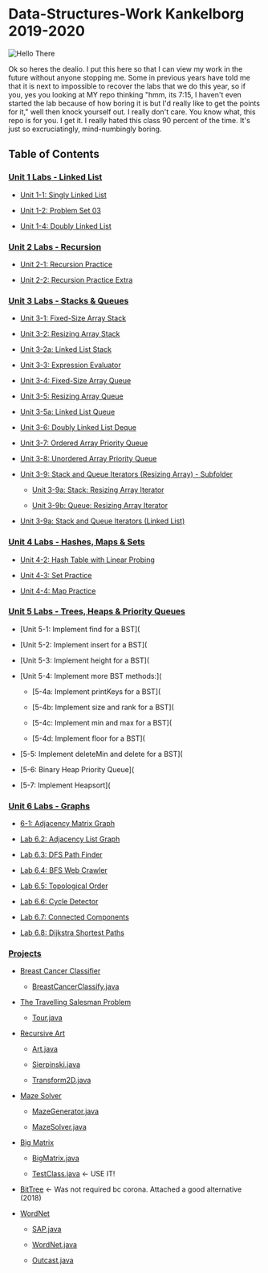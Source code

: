 # Data-Structures-Work Kankelborg 2019-2020
![Hello There](https://media.giphy.com/media/Nx0rz3jtxtEre/giphy.gif)

Ok so heres the dealio. I put this here so that I can view my  work in the future without anyone stopping me. Some in previous years have told me that it is next to impossible to recover the labs that we do this year, so if you, yes you looking at MY repo thinking "hmm, its 7:15, I haven't even started the lab because of how boring it is but I'd really like to get the points for it," well then knock yourself out. I really don't care. You know what, this repo is for you. I get it. I really hated this class 90 percent of the time. It's just so excruciatingly, mind-numbingly boring. 

## Table of Contents
### [Unit 1 Labs - Linked List](https://github.com/kinnerparikh/Data-Structures-Work/tree/master/Unit_1_Labs_LinkedList)

* [Unit 1-1: Singly Linked List](https://github.com/kinnerparikh/Data-Structures-Work/blob/master/Unit_1_Labs_LinkedList/SinglyLinkedList.java)
  
* [Unit 1-2: Problem Set 03](https://github.com/kinnerparikh/Data-Structures-Work/blob/master/Unit_1_Labs_LinkedList/ProblemSet03.java)
  
* [Unit 1-4: Doubly Linked List](https://github.com/kinnerparikh/Data-Structures-Work/blob/master/Unit_1_Labs_LinkedList/DoublyLinkedList.java)
    
### [Unit 2 Labs - Recursion](https://github.com/kinnerparikh/Data-Structures-Work/tree/master/Unit_2_Labs_Recursion)

* [Unit 2-1: Recursion Practice](https://github.com/kinnerparikh/Data-Structures-Work/blob/master/Unit_2_Labs_Recursion/RecursionPractice.java)
  
* [Unit 2-2: Recursion Practice Extra](https://github.com/kinnerparikh/Data-Structures-Work/blob/master/Unit_2_Labs_Recursion/RecursionPracticeExtra.java)

### [Unit 3 Labs - Stacks & Queues](https://github.com/kinnerparikh/Data-Structures-Work/tree/master/Unit_3_Labs_Stacks_Queues)

* [Unit 3-1: Fixed-Size Array Stack](https://github.com/kinnerparikh/Data-Structures-Work/blob/master/Unit_3_Labs_Stacks_Queues/FixedSizeArrayStack.java)

* [Unit 3-2: Resizing Array Stack](https://github.com/kinnerparikh/Data-Structures-Work/blob/master/Unit_3_Labs_Stacks_Queues/ResizingArrayStack.java)

* [Unit 3-2a: Linked List Stack](https://github.com/kinnerparikh/Data-Structures-Work/blob/master/Unit_3_Labs_Stacks_Queues/LinkedListStack.java)

* [Unit 3-3: Expression Evaluator](https://github.com/kinnerparikh/Data-Structures-Work/blob/master/Unit_3_Labs_Stacks_Queues/ExpressionEvaluator.java)

* [Unit 3-4: Fixed-Size Array Queue](https://github.com/kinnerparikh/Data-Structures-Work/blob/master/Unit_3_Labs_Stacks_Queues/FixedSizeArrayQueue.java)

* [Unit 3-5: Resizing Array Queue](https://github.com/kinnerparikh/Data-Structures-Work/blob/master/Unit_3_Labs_Stacks_Queues/ResizingArrayQueue.java)

* [Unit 3-5a: Linked List Queue](https://github.com/kinnerparikh/Data-Structures-Work/blob/master/Unit_3_Labs_Stacks_Queues/LinkedListQueue.java)

* [Unit 3-6: Doubly Linked List Deque](https://github.com/kinnerparikh/Data-Structures-Work/blob/master/Unit_3_Labs_Stacks_Queues/LinkedListDeque.java)

* [Unit 3-7: Ordered Array Priority Queue](https://www.youtube.com/watch?v=dQw4w9WgXcQ)

* [Unit 3-8: Unordered Array Priority Queue](https://www.youtube.com/watch?v=dQw4w9WgXcQ)

* [Unit 3-9: Stack and Queue Iterators (Resizing Array) - Subfolder](https://github.com/kinnerparikh/Data-Structures-Work/tree/master/Unit_3_Labs_Stacks_Queues/Iterators)

   * [Unit 3-9a: Stack: Resizing Array Iterator](https://github.com/kinnerparikh/Data-Structures-Work/blob/master/Unit_3_Labs_Stacks_Queues/Iterators/ResizingArrayStack.java)
   
   * [Unit 3-9b: Queue: Resizing Array Iterator](https://github.com/kinnerparikh/Data-Structures-Work/blob/master/Unit_3_Labs_Stacks_Queues/Iterators/ResizingArrayQueue.java)

* [Unit 3-9a: Stack and Queue Iterators (Linked List)](https://www.youtube.com/watch?v=dQw4w9WgXcQ)

### [Unit 4 Labs - Hashes, Maps & Sets](https://github.com/kinnerparikh/Data-Structures-Work/tree/master/Unit_4_Labs_Hashes_Maps_Sets)

* [Unit 4-2: Hash Table with Linear Probing](https://github.com/kinnerparikh/Data-Structures-Work/blob/master/Unit_4_Labs_Hashes_Maps_Sets/LinearProbingHashTable.java)

* [Unit 4-3: Set Practice](https://github.com/kinnerparikh/Data-Structures-Work/blob/master/Unit_4_Labs_Hashes_Maps_Sets/SetPractice.java)

* [Unit 4-4: Map Practice](https://github.com/kinnerparikh/Data-Structures-Work/blob/master/Unit_4_Labs_Hashes_Maps_Sets/MapPractice.java)

### [Unit 5 Labs - Trees, Heaps & Priority Queues](https://github.com/kinnerparikh/Data-Structures-Work/tree/master/Unit_5_Labs_Tree_Heaps_PQs)

* [Unit 5-1: Implement find for a BST](

* [Unit 5-2: Implement insert for a BST](

* [Unit 5-3: Implement height for a BST](

* [Unit 5-4: Implement more BST methods:](

  * [5-4a: Implement printKeys for a BST](
  
  * [5-4b: Implement size and rank for a BST](
  
  * [5-4c: Implement min and max for a BST](
  
  * [5-4d: Implement floor for a BST](

* [5-5: Implement deleteMin and delete for a BST](

* [5-6: Binary Heap Priority Queue](

* [5-7: Implement Heapsort](

### [Unit 6 Labs - Graphs](https://github.com/kinnerparikh/Data-Structures-Work/tree/master/Unit_6_Graphs)

* [6-1: Adjacency Matrix Graph](https://github.com/kinnerparikh/Data-Structures-Work/blob/master/Unit_6_Graphs/AdjacencyMatrixGraph.java)

* [Lab 6.2: Adjacency List Graph](https://github.com/kinnerparikh/Data-Structures-Work/blob/master/Unit_6_Graphs/AdjacencyListGraph.java)

* [Lab 6.3: DFS Path Finder](https://github.com/kinnerparikh/Data-Structures-Work/blob/master/Unit_6_Graphs/DFSPathFinder.java)

* [Lab 6.4: BFS Web Crawler](https://github.com/kinnerparikh/Data-Structures-Work/blob/master/Unit_6_Graphs/BFSWebCrawler.java)

* [Lab 6.5: Topological Order](https://github.com/kinnerparikh/Data-Structures-Work/blob/master/Unit_6_Graphs/TopologicalOrder.java)

* [Lab 6.6: Cycle Detector](https://github.com/kinnerparikh/Data-Structures-Work/blob/master/Unit_6_Graphs/CycleDetector.java)

* [Lab 6.7: Connected Components](https://github.com/kinnerparikh/Data-Structures-Work/blob/master/Unit_6_Graphs/ConnectedComponents.java)

* [Lab 6.8: Dijkstra Shortest Paths](https://github.com/kinnerparikh/Data-Structures-Work/blob/master/Unit_6_Graphs/DijkstraShortestPaths.java)

### [Projects](https://github.com/kinnerparikh/Data-Structures-Work/tree/master/Projects)

* [Breast Cancer Classifier](https://github.com/kinnerparikh/Data-Structures-Work/tree/master/Projects/BreastCancerClassifier)
  
  * [BreastCancerClassify.java](https://github.com/kinnerparikh/Data-Structures-Work/blob/master/Projects/BreastCancerClassifier/src/BreastCancerClassify.java)
  
* [The Travelling Salesman Problem](https://github.com/kinnerparikh/Data-Structures-Work/tree/master/Projects/TravellingSalesman)

  * [Tour.java](https://github.com/kinnerparikh/Data-Structures-Work/blob/master/Projects/TravellingSalesman/src/Tour.java)
  
* [Recursive Art](https://github.com/kinnerparikh/Data-Structures-Work/tree/master/Projects/RecursiveArt)

  * [Art.java](https://github.com/kinnerparikh/Data-Structures-Work/blob/master/Projects/RecursiveArt/src/Art.java)
  
  * [Sierpinski.java](https://github.com/kinnerparikh/Data-Structures-Work/blob/master/Projects/RecursiveArt/src/Sierpinski.java)
  
  * [Transform2D.java](https://github.com/kinnerparikh/Data-Structures-Work/blob/master/Projects/RecursiveArt/src/Transform2D.java)
  
* [Maze Solver](https://github.com/kinnerparikh/Data-Structures-Work/tree/master/Projects/MazeSolver)

  * [MazeGenerator.java](https://github.com/kinnerparikh/Data-Structures-Work/blob/master/Projects/MazeSolver/src/MazeGenerator.java)
  
  * [MazeSolver.java](https://github.com/kinnerparikh/Data-Structures-Work/blob/master/Projects/MazeSolver/src/MazeSolver.java)
  
* [Big Matrix](https://github.com/kinnerparikh/Data-Structures-Work/tree/master/Projects/BigMatrix)

  * [BigMatrix.java](https://github.com/kinnerparikh/Data-Structures-Work/blob/master/Projects/BigMatrix/src/BigMatrix.java)
  
  * [TestClass.java](https://github.com/kinnerparikh/Data-Structures-Work/blob/master/Projects/BigMatrix/src/TestClass.java) <- USE IT!
  
* [BitTree](https://github.com/williamwang12/BitTreeProject) <- Was not required bc corona. Attached a good alternative (2018) 
  
* [WordNet](https://github.com/kinnerparikh/Data-Structures-Work/tree/master/Projects/WordNet)

  * [SAP.java](https://github.com/kinnerparikh/Data-Structures-Work/blob/master/Projects/WordNet/src/SAP.java)
  
  * [WordNet.java](https://github.com/kinnerparikh/Data-Structures-Work/blob/master/Projects/WordNet/src/WordNet.java)
  
  * [Outcast.java](https://github.com/kinnerparikh/Data-Structures-Work/blob/master/Projects/WordNet/src/Outcast.java)


